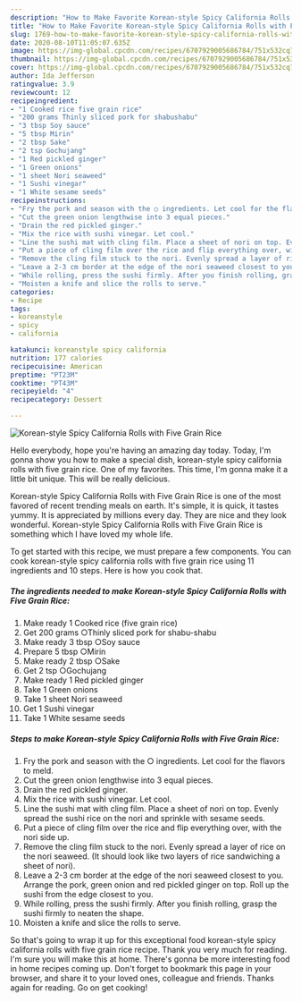 ```yaml
---
description: "How to Make Favorite Korean-style Spicy California Rolls with Five Grain Rice"
title: "How to Make Favorite Korean-style Spicy California Rolls with Five Grain Rice"
slug: 1769-how-to-make-favorite-korean-style-spicy-california-rolls-with-five-grain-rice
date: 2020-08-10T11:05:07.635Z
image: https://img-global.cpcdn.com/recipes/6707929005686784/751x532cq70/korean-style-spicy-california-rolls-with-five-grain-rice-recipe-main-photo.jpg
thumbnail: https://img-global.cpcdn.com/recipes/6707929005686784/751x532cq70/korean-style-spicy-california-rolls-with-five-grain-rice-recipe-main-photo.jpg
cover: https://img-global.cpcdn.com/recipes/6707929005686784/751x532cq70/korean-style-spicy-california-rolls-with-five-grain-rice-recipe-main-photo.jpg
author: Ida Jefferson
ratingvalue: 3.9
reviewcount: 12
recipeingredient:
- "1 Cooked rice five grain rice"
- "200 grams Thinly sliced pork for shabushabu"
- "3 tbsp Soy sauce"
- "5 tbsp Mirin"
- "2 tbsp Sake"
- "2 tsp Gochujang"
- "1 Red pickled ginger"
- "1 Green onions"
- "1 sheet Nori seaweed"
- "1 Sushi vinegar"
- "1 White sesame seeds"
recipeinstructions:
- "Fry the pork and season with the ○ ingredients. Let cool for the flavors to meld."
- "Cut the green onion lengthwise into 3 equal pieces."
- "Drain the red pickled ginger."
- "Mix the rice with sushi vinegar. Let cool."
- "Line the sushi mat with cling film. Place a sheet of nori on top. Evenly spread the sushi rice on the nori and sprinkle with sesame seeds."
- "Put a piece of cling film over the rice and flip everything over, with the nori side up."
- "Remove the cling film stuck to the nori. Evenly spread a layer of rice on the nori seaweed. (It should look like two layers of  rice sandwiching a sheet of nori)."
- "Leave a 2-3 cm border at the edge of the nori seaweed closest to you. Arrange the pork, green onion and red pickled ginger on top. Roll up the sushi from the edge closest to you."
- "While rolling, press the sushi firmly. After you finish rolling, grasp the sushi firmly to neaten the shape."
- "Moisten a knife and slice the rolls to serve."
categories:
- Recipe
tags:
- koreanstyle
- spicy
- california

katakunci: koreanstyle spicy california 
nutrition: 177 calories
recipecuisine: American
preptime: "PT23M"
cooktime: "PT43M"
recipeyield: "4"
recipecategory: Dessert

---
```



![Korean-style Spicy California Rolls with Five Grain Rice](https://img-global.cpcdn.com/recipes/6707929005686784/751x532cq70/korean-style-spicy-california-rolls-with-five-grain-rice-recipe-main-photo.jpg)

Hello everybody, hope you're having an amazing day today. Today, I'm gonna show you how to make a special dish, korean-style spicy california rolls with five grain rice. One of my favorites. This time, I'm gonna make it a little bit unique. This will be really delicious.

Korean-style Spicy California Rolls with Five Grain Rice is one of the most favored of recent trending meals on earth. It's simple, it is quick, it tastes yummy. It is appreciated by millions every day. They are nice and they look wonderful. Korean-style Spicy California Rolls with Five Grain Rice is something which I have loved my whole life.




To get started with this recipe, we must prepare a few components. You can cook korean-style spicy california rolls with five grain rice using 11 ingredients and 10 steps. Here is how you cook that.

<!--inarticleads1-->

##### The ingredients needed to make Korean-style Spicy California Rolls with Five Grain Rice:

1. Make ready 1 Cooked rice (five grain rice)
1. Get 200 grams ○Thinly sliced pork for shabu-shabu
1. Make ready 3 tbsp ○Soy sauce
1. Prepare 5 tbsp ○Mirin
1. Make ready 2 tbsp ○Sake
1. Get 2 tsp ○Gochujang
1. Make ready 1 Red pickled ginger
1. Take 1 Green onions
1. Take 1 sheet Nori seaweed
1. Get 1 Sushi vinegar
1. Take 1 White sesame seeds




<!--inarticleads2-->

##### Steps to make Korean-style Spicy California Rolls with Five Grain Rice:

1. Fry the pork and season with the ○ ingredients. Let cool for the flavors to meld.
1. Cut the green onion lengthwise into 3 equal pieces.
1. Drain the red pickled ginger.
1. Mix the rice with sushi vinegar. Let cool.
1. Line the sushi mat with cling film. Place a sheet of nori on top. Evenly spread the sushi rice on the nori and sprinkle with sesame seeds.
1. Put a piece of cling film over the rice and flip everything over, with the nori side up.
1. Remove the cling film stuck to the nori. Evenly spread a layer of rice on the nori seaweed. (It should look like two layers of  rice sandwiching a sheet of nori).
1. Leave a 2-3 cm border at the edge of the nori seaweed closest to you. Arrange the pork, green onion and red pickled ginger on top. Roll up the sushi from the edge closest to you.
1. While rolling, press the sushi firmly. After you finish rolling, grasp the sushi firmly to neaten the shape.
1. Moisten a knife and slice the rolls to serve.




So that's going to wrap it up for this exceptional food korean-style spicy california rolls with five grain rice recipe. Thank you very much for reading. I'm sure you will make this at home. There's gonna be more interesting food in home recipes coming up. Don't forget to bookmark this page in your browser, and share it to your loved ones, colleague and friends. Thanks again for reading. Go on get cooking!
